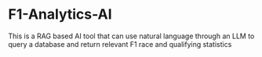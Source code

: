 # F1-Analytics-AI
This is a RAG based AI tool that can use natural language through an LLM to query a database and return relevant F1 race and qualifying statistics

